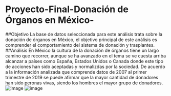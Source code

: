# Proyecto-Final-Donación de Órganos en México-
##Objetivo
La base de datos seleccionada para este análisis trata sobre la donación de órganos en México, el objetivo principal de este análisis es comprender el comportamiento del sistema de donación y trasplantes.
##Análisis
En México la cultura de la donación de órganos tiene un largo camino que recorrer, aunque se ha avanzado en el tema se ve cuesta arriba alcanzar a países como España, Estados Unidos o Canada donde este tipo de acciones han sido aceptadas y normalizdas por la sociedad.
De acuerdo a la información analizada que comprende datos de 2007 al primer trimestre de 2019 se puede afirmar que la mayor cantidad de donadores han sido peronas vivas, siendo los hombres el mayor grupo de donadores.
![image](https://github.com/user-attachments/assets/bb10b338-86d3-481e-a65d-79f0e951cd0c)
![image](https://github.com/user-attachments/assets/65bfccc2-5501-49df-a8af-b6e59c0be9c0)


